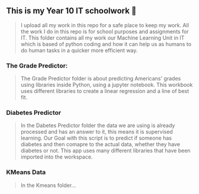 ## This is my Year 10 IT schoolwork 📖

> I upload all my work in this repo for a safe place to keep my work. All the work I do in this repo is for school purposes and assignments for IT. This folder contains all my work our Machine Learning Unit in IT which is based of python coding and how it can help us as humans to do human tasks in a quicker more efficient way. 

### **The Grade Predictor:** 

> The Grade Predictor folder is about predicting Americans' grades using libraries inside Python, using a jupyter notebook. This workbook uses different libraries to create a linear regression and a line of best fit.

### **Diabetes Predictor**

> In the Dabetes Predictor folder the data we are using is already processed and has an answer to it, this means it is supervised learning. Our Goal with this script is to predict if someone has diabetes and then comapre to the actual data, whether they have diabetes or not. This app uses many different libraries that have been imported into the workspace.

### **KMeans Data**

> In the Kmeans folder...